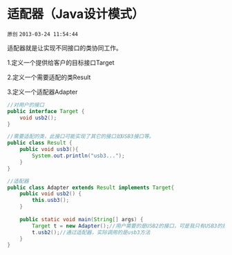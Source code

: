 # 适配器（Java设计模式）

`原创` `2013-03-24 11:54:44`

适配器就是让实现不同接口的类协同工作。

1.定义一个提供给客户的目标接口Target

2.定义一个需要适配的类Result

3.定义一个适配器Adapter

```java
//对用户的接口
public interface Target {
	void usb2();
}
```

```java
//需要适配的类，此接口可能实现了其它的接口如USB3接口等。
public class Result {
	public void usb3(){
		System.out.println("usb3...");
	}
}
```

```java
//适配器
public class Adapter extends Result implements Target{
	public void usb2() {
		this.usb3();
	}
	
	public static void main(String[] args) {
		Target t = new Adapter();//用户需要的是USB2的接口，可是我只有USB3的接口，那么通过适配器可以将我的USB3转换成USB2给用户使用。
		t.usb2();//通过适配器，实际调用的是usb3方法
	}
}
```
